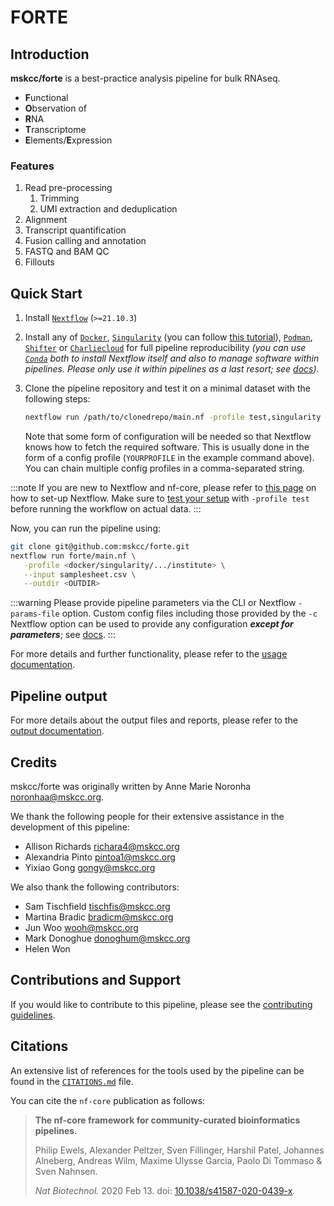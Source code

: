 # FORTE

## Introduction

**mskcc/forte** is a best-practice analysis pipeline for bulk RNAseq.

- **F**unctional
- **O**bservation of
- **R**NA
- **T**ranscriptome
- **E**lements/**E**xpression

### Features

1. Read pre-processing
   1. Trimming
   2. UMI extraction and deduplication
2. Alignment
3. Transcript quantification
4. Fusion calling and annotation
5. FASTQ and BAM QC
6. Fillouts

## Quick Start

1. Install [`Nextflow`](https://www.nextflow.io/docs/latest/getstarted.html#installation) (`>=21.10.3`)

2. Install any of [`Docker`](https://docs.docker.com/engine/installation/), [`Singularity`](https://www.sylabs.io/guides/3.0/user-guide/) (you can follow [this tutorial](https://singularity-tutorial.github.io/01-installation/)), [`Podman`](https://podman.io/), [`Shifter`](https://nersc.gitlab.io/development/shifter/how-to-use/) or [`Charliecloud`](https://hpc.github.io/charliecloud/) for full pipeline reproducibility _(you can use [`Conda`](https://conda.io/miniconda.html) both to install Nextflow itself and also to manage software within pipelines. Please only use it within pipelines as a last resort; see [docs](https://nf-co.re/usage/configuration#basic-configuration-profiles))_.


3. Clone the pipeline repository and test it on a minimal dataset with the following steps:

   ```bash
   nextflow run /path/to/clonedrepo/main.nf -profile test,singularity --outdir <OUTDIR>
   ```

   Note that some form of configuration will be needed so that Nextflow knows how to fetch the required software. This is usually done in the form of a config profile (`YOURPROFILE` in the example command above). You can chain multiple config profiles in a comma-separated string.


:::note
If you are new to Nextflow and nf-core, please refer to [this page](https://nf-co.re/docs/usage/installation) on how
to set-up Nextflow. Make sure to [test your setup](https://nf-co.re/docs/usage/introduction#how-to-run-a-pipeline)
with `-profile test` before running the workflow on actual data.
:::

Now, you can run the pipeline using:


```bash
git clone git@github.com:mskcc/forte.git
nextflow run forte/main.nf \
   -profile <docker/singularity/.../institute> \
   --input samplesheet.csv \
   --outdir <OUTDIR>
```


:::warning
Please provide pipeline parameters via the CLI or Nextflow `-params-file` option. Custom config files including those
provided by the `-c` Nextflow option can be used to provide any configuration _**except for parameters**_;
see [docs](https://nf-co.re/usage/configuration#custom-configuration-files).
:::

For more details and further functionality, please refer to the [usage documentation](docs/usage.md).

## Pipeline output

For more details about the output files and reports, please refer to the
[output documentation](docs/output.md).

## Credits

mskcc/forte was originally written by Anne Marie Noronha <noronhaa@mskcc.org>.

We thank the following people for their extensive assistance in the development of this pipeline:

- Allison Richards <richara4@mskcc.org>
- Alexandria Pinto <pintoa1@mskcc.org>
- Yixiao Gong <gongy@mskcc.org>

We also thank the following contributors:

- Sam Tischfield <tischfis@mskcc.org>
- Martina Bradic <bradicm@mskcc.org>
- Jun Woo <wooh@mskcc.org>
- Mark Donoghue <donoghum@mskcc.org>
- Helen Won

## Contributions and Support

If you would like to contribute to this pipeline, please see the [contributing guidelines](.github/CONTRIBUTING.md).

## Citations

<!-- TODO nf-core: Add citation for pipeline after first release. Uncomment lines below and update Zenodo doi and badge at the top of this file. -->
<!-- If you use  mskcc/forte for your analysis, please cite it using the following doi: [10.5281/zenodo.XXXXXX](https://doi.org/10.5281/zenodo.XXXXXX) -->

<!-- TODO nf-core: Add bibliography of tools and data used in your pipeline -->

An extensive list of references for the tools used by the pipeline can be found in the [`CITATIONS.md`](CITATIONS.md) file.

You can cite the `nf-core` publication as follows:

> **The nf-core framework for community-curated bioinformatics pipelines.**
>
> Philip Ewels, Alexander Peltzer, Sven Fillinger, Harshil Patel, Johannes Alneberg, Andreas Wilm, Maxime Ulysse Garcia, Paolo Di Tommaso & Sven Nahnsen.
>
> _Nat Biotechnol._ 2020 Feb 13. doi: [10.1038/s41587-020-0439-x](https://dx.doi.org/10.1038/s41587-020-0439-x).
